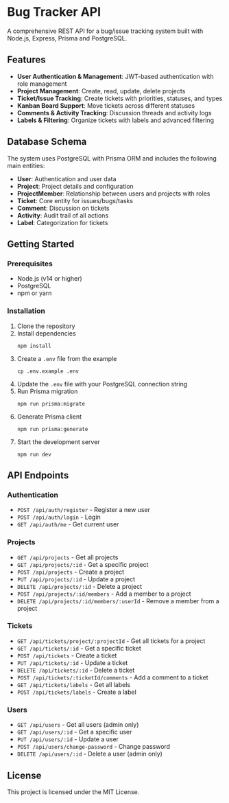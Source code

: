 # Bug Tracker API

A comprehensive REST API for a bug/issue tracking system built with Node.js, Express, Prisma and PostgreSQL.

## Features

- **User Authentication & Management**: JWT-based authentication with role management
- **Project Management**: Create, read, update, delete projects 
- **Ticket/Issue Tracking**: Create tickets with priorities, statuses, and types
- **Kanban Board Support**: Move tickets across different statuses
- **Comments & Activity Tracking**: Discussion threads and activity logs
- **Labels & Filtering**: Organize tickets with labels and advanced filtering

## Database Schema

The system uses PostgreSQL with Prisma ORM and includes the following main entities:

- **User**: Authentication and user data
- **Project**: Project details and configuration
- **ProjectMember**: Relationship between users and projects with roles
- **Ticket**: Core entity for issues/bugs/tasks
- **Comment**: Discussion on tickets
- **Activity**: Audit trail of all actions
- **Label**: Categorization for tickets

## Getting Started

### Prerequisites

- Node.js (v14 or higher)
- PostgreSQL
- npm or yarn

### Installation

1. Clone the repository
2. Install dependencies
   ```
   npm install
   ```
3. Create a `.env` file from the example
   ```
   cp .env.example .env
   ```
4. Update the `.env` file with your PostgreSQL connection string
5. Run Prisma migration
   ```
   npm run prisma:migrate
   ```
6. Generate Prisma client
   ```
   npm run prisma:generate
   ```
7. Start the development server
   ```
   npm run dev
   ```

## API Endpoints

### Authentication

- `POST /api/auth/register` - Register a new user
- `POST /api/auth/login` - Login
- `GET /api/auth/me` - Get current user

### Projects

- `GET /api/projects` - Get all projects
- `GET /api/projects/:id` - Get a specific project
- `POST /api/projects` - Create a project
- `PUT /api/projects/:id` - Update a project
- `DELETE /api/projects/:id` - Delete a project
- `POST /api/projects/:id/members` - Add a member to a project
- `DELETE /api/projects/:id/members/:userId` - Remove a member from a project

### Tickets

- `GET /api/tickets/project/:projectId` - Get all tickets for a project
- `GET /api/tickets/:id` - Get a specific ticket
- `POST /api/tickets` - Create a ticket
- `PUT /api/tickets/:id` - Update a ticket
- `DELETE /api/tickets/:id` - Delete a ticket
- `POST /api/tickets/:ticketId/comments` - Add a comment to a ticket
- `GET /api/tickets/labels` - Get all labels
- `POST /api/tickets/labels` - Create a label

### Users

- `GET /api/users` - Get all users (admin only)
- `GET /api/users/:id` - Get a specific user
- `PUT /api/users/:id` - Update a user
- `POST /api/users/change-password` - Change password
- `DELETE /api/users/:id` - Delete a user (admin only)

## License

This project is licensed under the MIT License.

